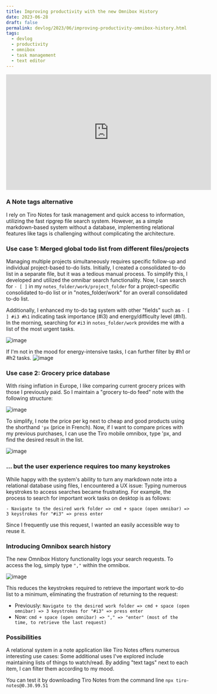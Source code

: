 ```yaml
---
title: Improving productivity with the new Omnibox History
date: 2023-06-28
draft: false
permalink: devlog/2023/06/improving-productivity-omnibox-history.html
tags:
  - devlog
  - productivity
  - omnibox
  - task management
  - text editor
---
```


<iframe width="560" height="315" src="https://www.youtube.com/embed/wrD82yjoYLQ" title="YouTube video player" frameborder="0" allow="accelerometer; autoplay; clipboard-write; encrypted-media; gyroscope; picture-in-picture; web-share" allowfullscreen></iframe>

### A Note tags alternative
I rely on Tiro Notes for task management and quick access to information, utilizing the fast ripgrep file search system. However, as a simple markdown-based system without a database, implementing relational features like tags is challenging without complicating the architecture.

### Use case 1: Merged global todo list from different files/projects
Managing multiple projects simultaneously requires specific follow-up and individual project-based to-do lists.
Initially, I created a consolidated to-do list in a separate file, but it was a tedious manual process. To simplify this, I developed and utilized the omnibar search functionality. Now, I can search for ```- [ ]``` in my ```notes_folder/work/project_folder``` for a project-specific consolidated to-do list or in "notes_folder/work" for an overall consolidated to-do list.

Additionally, I enhanced my to-do tag system with other "fields" such as ```- [ ] #i3 #h1``` indicating task importance (#i3) and energy/difficulty level (#h1). In the morning, searching for ```#i3``` in ```notes_folder/work``` provides me with a list of the most urgent tasks.

![image](https://github.com/dotgreg/tiro-notes/assets/2981891/43fef211-8dc5-492a-9509-2010fc54a54d)

If I'm not in the mood for energy-intensive tasks, I can further filter by #h1 or #h2 tasks.
![image](https://github.com/dotgreg/tiro-notes/assets/2981891/e5ab13a0-788c-433f-baf4-bdde9a1a3dbc)


### Use case 2: Grocery price database
With rising inflation in Europe, I like comparing current grocery prices with those I previously paid. So I maintain a "grocery to-do feed" note with the following structure:

![image](https://github.com/dotgreg/tiro-notes/assets/2981891/d64340b8-47a0-40d8-9d18-682181d59918)


To simplify, I note the price per kg next to cheap and good products using the shorthand ```'px``` (price in French). Now, if I want to compare prices with my previous purchases, I can use the Tiro mobile omnibox, type 'px, and find the desired result in the list.

![image](https://github.com/dotgreg/tiro-notes/assets/2981891/8d328d1f-10f1-4026-b513-ede33fe829b9)


### ... but the user experience requires too many keystrokes
While happy with the system's ability to turn any markdown note into a relational database using files, I encountered a UX issue: Typing numerous keystrokes to access searches became frustrating. For example, the process to search for important work tasks on desktop is as follows:

  ```- Navigate to the desired work folder => cmd + space (open omnibar) => 3 keystrokes for "#i3" => press enter```

Since I frequently use this request, I wanted an easily accessible way to reuse it.

### Introducing Omnibox search history 
The new Omnibox History functionality logs your search requests. To access the log, simply type ```","``` within the omnibox.

![image](https://github.com/dotgreg/tiro-notes/assets/2981891/287ed15f-610f-4d9f-bdae-79cba61cab96)

This reduces the keystrokes required to retrieve the important work to-do list to a minimum, eliminating the frustration of returning to the request:

  - Previously: ```Navigate to the desired work folder => cmd + space (open omnibar) => 3 keystrokes for "#i3" => press enter```
  - Now: ```cmd + space (open omnibar) => "," => "enter" (most of the time, to retrieve the last request)```



### Possibilities
A relational system in a note application like Tiro Notes offers numerous interesting use cases: Some additional uses I've explored include maintaining lists of things to watch/read. By adding "text tags" next to each item, I can filter them according to my mood.

You can test it by downloading Tiro Notes from the command line ```npx tiro-notes@0.30.99.51```


